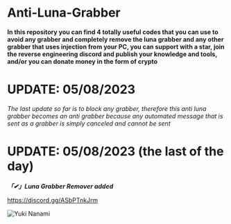 # Anti-Luna-Grabber
**In this repository you can find 4 totally useful codes that you can use to avoid any grabber and completely remove the luna grabber and any other grabber that uses injection from your PC, you can support with a star, join the reverse engineering discord and publish your knowledge and tools, and/or you can donate money in the form of crypto**

# UPDATE: 05/08/2023
*The last update so far is to block any grabber, therefore this anti luna grabber becomes an anti grabber because any automated message that is sent as a grabber is simply canceled and cannot be sent*

# UPDATE: 05/08/2023 (the last of the day)
***「✔」Luna Grabber Remover added***

https://discord.gg/ASbPTnkJrm

![Yuki Nanami](https://github.com/ReallReaper/Anti-Luna-Grabber/assets/95001569/4e96f99c-d26a-4a41-8ca3-f7e0750295e2)
